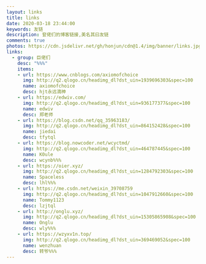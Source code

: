 ```yaml
---
layout: links
title: links
date: 2020-03-18 23:44:00
keywords: 友链
description: 奆佬们的博客链接,美名其曰友链
comments: true
photos: https://cdn.jsdelivr.net/gh/honjun/cdn@1.4/img/banner/links.jpg
links:
  - group: 巨佬们
    desc: "%%%"
    items:
    - url: https://www.cnblogs.com/axiomofchoice
      img: http://q2.qlogo.cn/headimg_dl?dst_uin=1939696303&spec=100
      name: axiomofchoice
      desc: hjt永远滴神
    - url: https://edwiv.com/
      img: http://q2.qlogo.cn/headimg_dl?dst_uin=936177377&spec=100
      name: edwiv
      desc: 郑老师
    - url: https://blog.csdn.net/qq_35963183/
      img: http://q2.qlogo.cn/headimg_dl?dst_uin=864152428&spec=100
      name: jiedai
      desc: tfytql
    - url: https://blog.nowcoder.net/wcyctmd/
      img: http://q2.qlogo.cn/headimg_dl?dst_uin=464787445&spec=100
      name: K0ule
      desc: wcynb%%%
    - url: https://oier.xyz/
      img: http://q2.qlogo.cn/headimg_dl?dst_uin=1284792303&spec=100
      name: Spaceless
      desc: lhl%%%
    - url: https://me.csdn.net/weixin_39708759
      img: http://q2.qlogo.cn/headimg_dl?dst_uin=1047912660&spec=100
      name: Tommy1123
      desc: lzjtql
    - url: http://onglu.xyz/
      img: http://q2.qlogo.cn/headimg_dl?dst_uin=15305865908&spec=100
      name: Onglu
      desc: wly%%%
    - url: https://wzyxv1n.top/
      img: http://q2.qlogo.cn/headimg_dl?dst_uin=369469052&spec=100
      name: wenzhuan
      desc: 转爷%%%
---
```

